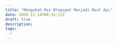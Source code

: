 ```yaml
---
title: "Mengubah Rss Blogspot Menjadi Rest Api"
date: 2020-12-14T08:31:11Z
draft: true
description: 
tags:
  - 
---
```



